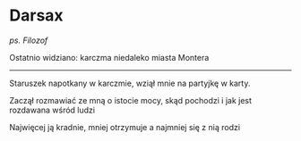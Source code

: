 

# Darsax
*ps. Filozof*

Ostatnio widziano: karczma niedaleko miasta <a data-path="Lokacje/Montera.md">Montera</a>

---


Staruszek napotkany w karczmie, wziął mnie na partyjkę w karty.

Zaczął rozmawiać ze mną o istocie mocy, skąd pochodzi i jak jest rozdawana wśród ludzi

Najwięcej ją kradnie, mniej otrzymuje a najmniej się z nią rodzi